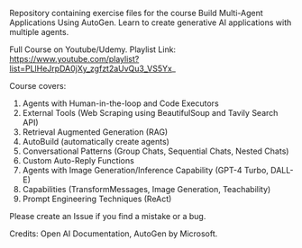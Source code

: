 Repository containing exercise files for the course Build Multi-Agent Applications Using AutoGen. Learn to create generative AI applications with multiple agents.

Full Course on Youtube/Udemy. Playlist Link: https://www.youtube.com/playlist?list=PLlHeJrpDA0jXy_zgfzt2aUvQu3_VS5Yx_

Course covers:
1. Agents with Human-in-the-loop and Code Executors
2. External Tools (Web Scraping using BeautifulSoup and Tavily Search API)
3. Retrieval Augmented Generation (RAG)
4. AutoBuild (automatically create agents)
5. Conversational Patterns (Group Chats, Sequential Chats, Nested Chats)
6. Custom Auto-Reply Functions
7. Agents with Image Generation/Inference Capability (GPT-4 Turbo, DALL-E)
8. Capabilities (TransformMessages, Image Generation, Teachability)
9. Prompt Engineering Techniques (ReAct)

Please create an Issue if you find a mistake or a bug. 

Credits: Open AI Documentation, AutoGen by Microsoft.
